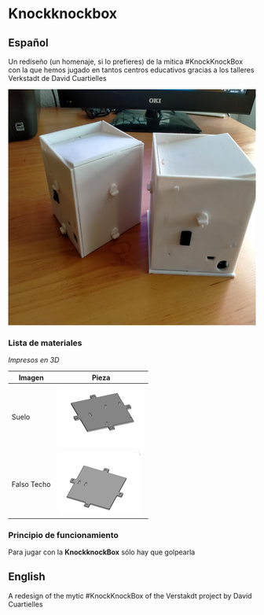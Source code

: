 # Knockknockbox
## Español

Un rediseño (un homenaje, si lo prefieres) de la mítica #KnockKnockBox con la que hemos jugado en tantos centros educativos gracias a los talleres Verkstadt de David Cuartielles
<p align="center">
<img src="./IMAGENES/IMG20220108172201.jpg" width="640" height="480" />
</p>

### Lista de materiales
*Impresos en 3D*

| Imagen | Pieza |
| --- | --- |
| Suelo | <img src="./IMAGENES/suelo.png"> |
| Falso Techo | <img src="./IMAGENES/falsoTecho.png"> |

### Principio de funcionamiento

Para jugar con la **KnockknockBox** sólo hay que golpearla
## English

A redesign of the mytic #KnockKnockBox of the Verstakdt project by David Cuartielles
